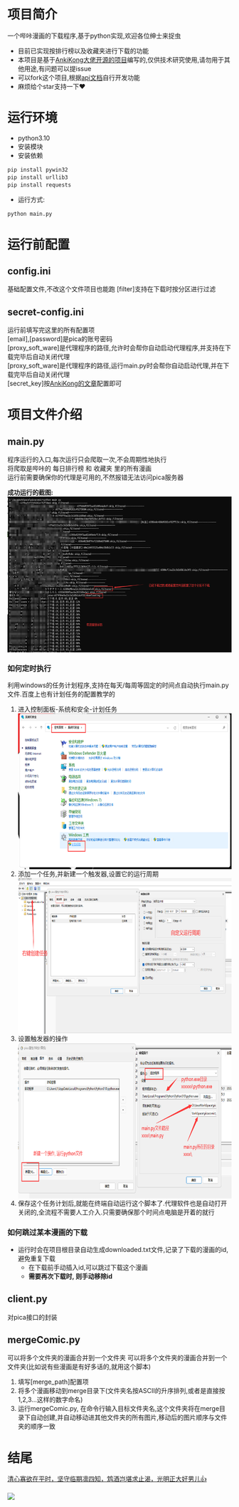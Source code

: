 # 项目简介

一个哔咔漫画的下载程序,基于python实现,欢迎各位绅士来捉虫
* 目前已实现按排行榜以及收藏夹进行下载的功能
* 本项目是基于[AnkiKong大佬开源的项目](https://github.com/AnkiKong/picacomic)编写的,仅供技术研究使用,请勿用于其他用途,有问题可以提issue
* 可以fork这个项目,根据[api文档](https://www.apifox.cn/apidoc/shared-44da213e-98f7-4587-a75e-db998ed067ad/doc-1034189)自行开发功能
* 麻烦给个star支持一下:heart:

# 运行环境

* python3.10
* 安装模块
* 安装依赖
```python
pip install pywin32
pip install urllib3
pip install requests
```
* 运行方式:
```python
python main.py
```

# 运行前配置
## config.ini

基础配置文件,不改这个文件项目也能跑
[filter]支持在下载时按分区进行过滤

## secret-config.ini

运行前填写完这里的所有配置项   
[email],[password]是pica的账号密码   
[proxy_soft_ware]是代理程序的路径,允许时会帮你自动启动代理程序,并支持在下载完毕后自动关闭代理   
[proxy_soft_ware]是代理程序的路径,运行main.py时会帮你自动启动代理,并在下载完毕后自动关闭代理   
[secret_key]按[AnkiKong的文章](https://zhuanlan.zhihu.com/p/547321040)配置即可   

# 项目文件介绍
## main.py

程序运行的入口,每次运行只会爬取一次,不会周期性地执行   
将爬取是哔咔的 每日排行榜 和 收藏夹 里的所有漫画   
运行前需要确保你的代理是可用的,不然报错无法访问pica服务器   

**成功运行的截图:**   
<img src="https://raw.githubusercontent.com/lx1169732264/Images/master/%E8%BF%90%E8%A1%8C%E6%88%AA%E5%9B%BE.png" width = "700" height = "350" alt="图片名称" align=center />

### 如何定时执行

利用windows的任务计划程序,支持在每天/每周等固定的时间点自动执行main.py文件.百度上也有计划任务的配置教学的   

1. 进入控制面板-系统和安全-计划任务   
   <img src="https://raw.githubusercontent.com/lx1169732264/Images/master/%E6%8E%A7%E5%88%B6%E9%9D%A2%E6%9D%BF.png" width = "700" height = "350" alt="图片名称" align=center />
2. 添加一个任务,并新建一个触发器,设置它的运行周期   
   <img src="https://raw.githubusercontent.com/lx1169732264/Images/master/%E8%A7%A6%E5%8F%91%E5%99%A8%E8%AE%BE%E7%BD%AE.png" width = "700" height = "350" alt="图片名称" align=center />
3. 设置触发器的操作   
   <img src="https://raw.githubusercontent.com/lx1169732264/Images/master/%E8%A7%A6%E5%8F%91%E5%99%A8%E6%93%8D%E4%BD%9C.png" width = "700" height = "350" alt="图片名称" align=center />
4. 保存这个任务计划后,就能在终端自动运行这个脚本了.代理软件也是自动打开关闭的,全流程不需要人工介入.只需要确保那个时间点电脑是开着的就行

### 如何跳过某本漫画的下载

* 运行时会在项目根目录自动生成downloaded.txt文件,记录了下载的漫画的id,避免重复下载
  * 在下载前手动插入id,可以跳过下载这个漫画
  * **需要再次下载时, 则手动移除id**

## client.py

对pica接口的封装

## mergeComic.py

可以将多个文件夹的漫画合并到一个文件夹
可以将多个文件夹的漫画合并到一个文件夹(比如说有些漫画是有好多话的,就用这个脚本)
1. 填写[merge_path]配置项
2. 将多个漫画移动到merge目录下(文件夹名按ASCII的升序排列,或者是直接按1,2,3...这样的数字命名)
3. 运行mergeComic.py, 在命令行输入目标文件夹名,这个文件夹将在merge目录下自动创建,并自动移动进其他文件夹的所有图片,移动后的图片顺序与文件夹的顺序一致

 
# 结尾
[清心寡欲在平时，坚守临期凛四知，鸩酒岂堪求止渴，光明正大好男儿:thumbsup:](https://tieba.baidu.com/f?kw=%E6%88%92%E8%89%B2&ie=utf-8)  

<img src="https://img0.baidu.com/it/u=3062059221,3960853354&fm=253&fmt=auto&app=138&f=JPEG?w=198&h=198" align=center />






